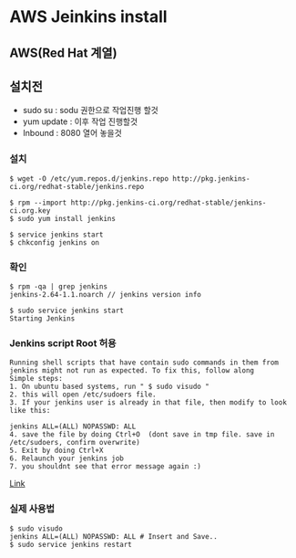 # AWS Jeinkins install


## AWS(Red Hat 계열)

## 설치전

* sudo su : sodu 권한으로 작업진행 할것
* yum update : 이후 작업 진행할것
* Inbound : 8080 열어 놓을것


### 설치
```
$ wget -O /etc/yum.repos.d/jenkins.repo http://pkg.jenkins-ci.org/redhat-stable/jenkins.repo

$ rpm --import http://pkg.jenkins-ci.org/redhat-stable/jenkins-ci.org.key
$ sudo yum install jenkins

$ service jenkins start
$ chkconfig jenkins on
```

### 확인

```
$ rpm -qa | grep jenkins
jenkins-2.64-1.1.noarch // jenkins version info

$ sudo service jenkins start
Starting Jenkins
```

### Jenkins script Root 허용

```
Running shell scripts that have contain sudo commands in them from jenkins might not run as expected. To fix this, follow along
Simple steps:
1. On ubuntu based systems, run " $ sudo visudo "
2. this will open /etc/sudoers file.
3. If your jenkins user is already in that file, then modify to look like this:

jenkins ALL=(ALL) NOPASSWD: ALL
4. save the file by doing Ctrl+O  (dont save in tmp file. save in /etc/sudoers, confirm overwrite)
5. Exit by doing Ctrl+X
6. Relaunch your jenkins job 
7. you shouldnt see that error message again :)
```

[Link](https://gist.github.com/hayderimran7/9246dd195f785cf4783d)

### 실제 사용법
```
$ sudo visudo
jenkins ALL=(ALL) NOPASSWD: ALL # Insert and Save..
$ sudo service jenkins restart
```
